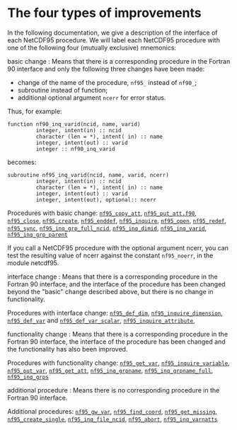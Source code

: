 # The four types of improvements

In the following documentation, we give a description of the interface
of each NetCDF95 procedure. We will label each NetCDF95 procedure with
one of the following four (mutually exclusive) mnemonics:

basic change
: Means that there is a corresponding procedure in the Fortran 90
interface and only the following three changes have been made:

-   change of the name of the procedure, `nf95_` instead of `nf90_`;
-   subroutine instead of function;
-   additional optional argument `ncerr` for error status.

Thus, for example:

    function nf90_inq_varid(ncid, name, varid)
             integer, intent(in) :: ncid
             character (len = *), intent( in) :: name
             integer, intent(out) :: varid
             integer :: nf90_inq_varid

becomes:

    subroutine nf95_inq_varid(ncid, name, varid, ncerr)
             integer, intent(in) :: ncid
             character (len = *), intent( in) :: name
             integer, intent(out) :: varid
             integer, intent(out), optional:: ncerr

Procedures with basic change: [`nf95_copy_att`](attributes.md),
[`nf95_put_att.f90`](attributes.md),
[`nf95_close`](datasets.md), [`nf95_create`](datasets.md),
[`nf95_enddef`](datasets.md),
[`nf95_inquire`](datasets.md), [`nf95_open`](datasets.md),
[`nf95_redef`](datasets.md), [`nf95_sync`](datasets.md),
[`nf95_inq_grp_full_ncid`](groups.md),
[`nf95_inq_dimid`](dimensions.md),
[`nf95_inq_varid`](variables.md), [`nf95_inq_grp_parent`](groups.md)

If you call a NetCDF95 procedure with the optional argument ncerr, you
can test the resulting value of ncerr against the constant `nf95_noerr`,
in the module netcdf95.

interface change
: Means that there is a corresponding procedure in the Fortran 90
interface, and the interface of the procedure has been changed beyond
the "basic" change described above, but there is no change in
functionality.

Procedures with interface change:
[`nf95_def_dim`](dimensions.md),
[`nf95_inquire_dimension`](dimensions.md),
[`nf95_def_var`](variables.md) and
[`nf95_def_var_scalar`](variables.md),
[`nf95_inquire_attribute`](attributes.md),

functionality change
: Means that there is a corresponding procedure in the Fortran 90
interface, the interface of the procedure has been changed and the
functionality has also been improved.

Procedures with functionality change:
[`nf95_get_var`](variables.md),
[`nf95_inquire_variable`](variables.md),
[`nf95_put_var`](variables.md),
[`nf95_get_att`](attributes.md),
[`nf95_inq_grpname`](groups.md),
[`nf95_inq_grpname_full`](groups.md),
[`nf95_inq_grps`](groups.md)

additional procedure
: Means there is no corresponding procedure in the Fortran 90 interface.

Additional procedures: [`nf95_gw_var`](variables.md),
[`nf95_find_coord`](datasets.md), [`nf95_get_missing`](attributes.md),
[`nf95_create_single`](datasets.md),
[`nf95_inq_file_ncid`](groups.md), [`nf95_abort`](errors.md),
[`nf95_inq_varnatts`](variables.md)
